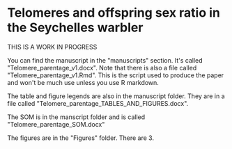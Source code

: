 # Telomeres and offspring sex ratio in the Seychelles warbler

THIS IS A WORK IN PROGRESS

You can find the manuscript in the "manuscripts" section. It's called "Telomere_parentage_v1.docx". Note that there is also a file called "Telomere_parentage_v1.Rmd". This is the script used to produce the paper and won't be much use unless you use R markdown.

The table and figure legends are also in the manuscript folder. They are in a file called "Telomere_parentage_TABLES_AND_FIGURES.docx".

The SOM is in the manscript folder and is called "Telomere_parentage_SOM.docx"

The figures are in the "Figures" folder. There are 3.
